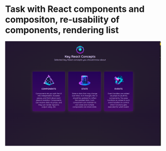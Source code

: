 # Task with React components and compositon, re-usability of components, rendering list 

![project01](./public/react-project01.PNG)